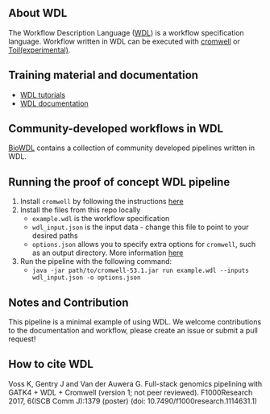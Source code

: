 ## About WDL
The Workflow Description Language ([WDL](https://openwdl.org/)) is a workflow specification language. Workflow written in WDL can be executed with [cromwell](https://cromwell.readthedocs.io/en/stable/) or [Toil(experimental)](https://toil.readthedocs.io/en/latest/gettingStarted/quickStart.html#running-a-basic-wdl-workflow).

## Training material and documentation
- [WDL tutorials](https://support.terra.bio/hc/en-us/sections/360007347652-WDL-Tutorials)
- [WDL documentation](https://support.terra.bio/hc/en-us/sections/360007274612-WDL-Documentation)

## Community-developed workflows in WDL
[BioWDL](https://github.com/biowdl) contains a collection of community developed pipelines written in WDL.

## Running the proof of concept WDL pipeline

1. Install `cromwell` by following the instructions [here](https://support.terra.bio/hc/en-us/articles/360037487871)
2. Install the files from this repo locally
   - `example.wdl` is the workflow specification
   - `wdl_input.json` is the input data - change this file to point to your desired paths
   - `options.json` allows you to specify extra options for `cromwell`, such as an output directory. More information [here](https://cromwell.readthedocs.io/en/stable/wf_options/Overview/)
3. Run the pipeline with the following command:
    - `java -jar path/to/cromwell-53.1.jar run example.wdl --inputs wdl_input.json -o options.json`

## Notes and Contribution
This pipeline is a minimal example of using WDL. We welcome contributions to the documentation and workflow, please create an issue or submit a pull request!

## How to cite WDL 
Voss K, Gentry J and Van der Auwera G. Full-stack genomics pipelining with GATK4 + WDL + Cromwell (version 1; not peer reviewed). F1000Research 2017, 6(ISCB Comm J):1379 (poster) (doi: 10.7490/f1000research.1114631.1)
